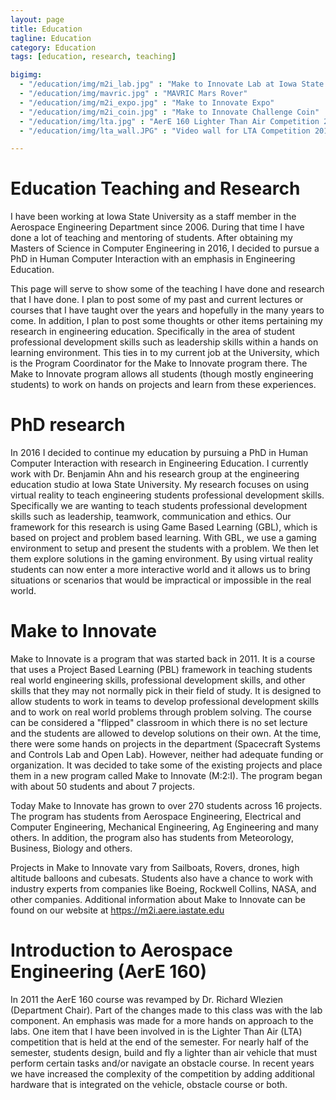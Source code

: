 ```yaml
---
layout: page
title: Education
tagline: Education
category: Education
tags: [education, research, teaching]

bigimg:
  - "/education/img/m2i_lab.jpg" : "Make to Innovate Lab at Iowa State University"
  - "/education/img/mavric.jpg" : "MAVRIC Mars Rover"
  - "/education/img/m2i_expo.jpg" : "Make to Innovate Expo"
  - "/education/img/m2i_coin.jpg" : "Make to Innovate Challenge Coin"
  - "/education/img/lta.jpg" : "AerE 160 Lighter Than Air Competition 2015"
  - "/education/img/lta_wall.JPG" : "Video wall for LTA Competition 2015"

---
```


Education Teaching and Research
=============

I have been working at Iowa State University as a staff member in the Aerospace Engineering Department since 2006.  During that time I have done a lot of teaching and mentoring of students.  After obtaining my Masters of Science in Computer Engineering in 2016, I decided to pursue a PhD in Human Computer Interaction with an emphasis in Engineering Education.  

This page will serve to show some of the teaching I have done and research that I have done.  I plan to post some of my past and current lectures or courses that I have taught over the years and hopefully in the many years to come.  In addition, I plan to post some thoughts or other items pertaining my research in engineering education.  Specifically in the area of student professional development skills such as leadership skills within a hands on learning environment.  This ties in to my current job at the University, which is the Program Coordinator for the Make to Innovate program there.  The Make to Innovate program allows all students (though mostly engineering students) to work on hands on projects and learn from these experiences.  

PhD research
=============
In 2016 I decided to continue my education by pursuing a PhD in Human Computer Interaction with research in Engineering Education.  I currently work with Dr. Benjamin Ahn and his research group at the engineering education studio at Iowa State University.  My research focuses on using virtual reality to teach engineering students professional development skills.  Specifically we are wanting to teach students professional development skills such as leadership, teamwork, communication and ethics.  Our framework for this research is using Game Based Learning (GBL), which is based on project and problem based learning.  With GBL, we use a gaming environment to setup and present the students with a problem.  We then let them explore solutions in the gaming environment.  By using virtual reality students can now enter a more interactive world and it allows us to bring situations or scenarios that would be impractical or impossible in the real world.  

Make to Innovate
===============

Make to Innovate is a program that was started back in 2011.  It is a course that uses a Project Based Learning (PBL) framework in teaching students real world engineering skills, professional development skills, and other skills that they may not normally pick in their field of study.  It is designed to allow students to work in teams to develop professional development skills and to work on real world problems through problem solving.  The course can be considered a "flipped" classroom in which there is no set lecture and the students are allowed to develop solutions on their own.  At the time, there were some hands on projects in the department (Spacecraft Systems and Controls Lab and Open Lab).  However, neither had adequate funding or organization.  It was decided to take some of the existing projects and place them in a new program called Make to Innovate (M:2:I).  The program began with about 50 students and about 7 projects.

Today Make to Innovate has grown to over 270 students across 16 projects.  The program has students from Aerospace Engineering, Electrical and Computer Engineering, Mechanical Engineering, Ag Engineering and many others.  In addition, the program also has students from Meteorology, Business, Biology and others.   

Projects in Make to Innovate vary from Sailboats, Rovers, drones, high altitude balloons and cubesats.  Students also have a chance to work with industry experts from companies like Boeing, Rockwell Collins, NASA, and other companies.  Additional information about Make to Innovate can be found on our website at https://m2i.aere.iastate.edu

Introduction to Aerospace Engineering (AerE 160)
================

In 2011 the AerE 160 course was revamped by Dr. Richard Wlezien (Department Chair).  Part of the changes made to this class was with the lab component.  An emphasis was made for a more hands on approach to the labs.  One item that I have been involved in is the Lighter Than Air (LTA) competition that is held at the end of the semester.  For nearly half of the semester, students design, build and fly a lighter than air vehicle that must perform certain tasks and/or navigate an obstacle course.  In recent years we have increased the complexity of the competition by adding additional hardware that is integrated on the vehicle, obstacle course or both.
